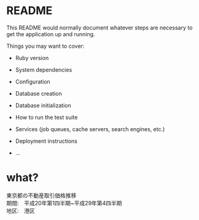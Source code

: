 # README

This README would normally document whatever steps are necessary to get the
application up and running.

Things you may want to cover:

* Ruby version

* System dependencies

* Configuration

* Database creation

* Database initialization

* How to run the test suite

* Services (job queues, cache servers, search engines, etc.)

* Deployment instructions

* ...

# what?
東京都の不動産取引価格推移  
期間:　平成20年第1四半期~平成29年第4四半期  
地区:　港区
